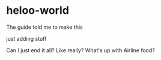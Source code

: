 # heloo-world
The guide told me to make this

just adding stuff

Can I just end it all? Like really? What's up with Airline food?
